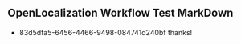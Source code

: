 ## OpenLocalization Workflow Test MarkDown
* 83d5dfa5-6456-4466-9498-084741d240bf thanks!

<!--HONumber=Jul16_HO5-->



